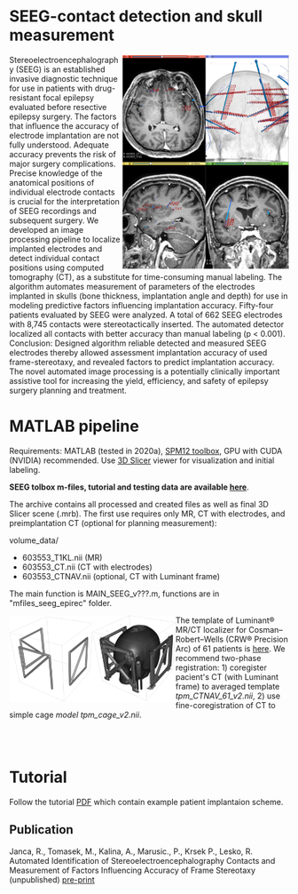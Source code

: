 # SEEG-contact detection and skull measurement
<img src="https://github.com/EpiReC-ISARG/SEEG-contact-detection-and-skull-measurement/blob/3354594a9b4f2276b5a70dba3bfaa640a99796b9/main_scene.PNG" width="300" ALIGN=RIGHT> Stereoelectroencephalography (SEEG) is an established invasive diagnostic technique for use in patients with drug-resistant focal epilepsy evaluated before resective epilepsy surgery. The factors that influence the accuracy of electrode implantation are not fully understood. Adequate accuracy prevents the risk of major surgery complications. Precise knowledge of the anatomical positions of individual electrode contacts is crucial for the interpretation of SEEG recordings and subsequent surgery. We developed an image processing pipeline to localize implanted electrodes and detect individual contact positions using computed tomography (CT), as a substitute for time-consuming manual labeling. The algorithm automates measurement of parameters of the electrodes implanted in skulls (bone thickness, implantation angle and depth) for use in modeling predictive factors influencing implantation accuracy. Fifty-four patients evaluated by SEEG were analyzed. A total of 662 SEEG electrodes with 8,745 contacts were stereotactically inserted. The automated detector localized all contacts with better accuracy than manual labeling (p < 0.001). Conclusion: Designed algorithm reliable detected and measured SEEG electrodes thereby allowed assessment implantation accuracy of used frame-stereotaxy, and revealed factors to predict implantation accuracy. The novel automated image processing is a potentially clinically important assistive tool for increasing the yield, efficiency, and safety of epilepsy surgery planning and treatment.


# MATLAB pipeline
Requirements: MATLAB (tested in 2020a), [SPM12 toolbox](https://www.fil.ion.ucl.ac.uk/spm/software/spm12/), GPU with CUDA (NVIDIA) recommended. Use [3D Slicer](https://www.slicer.org/) viewer for visualization and initial labeling.

**SEEG tolbox m-files, tutorial and testing data are available [here](https://drive.google.com/file/d/1hhC1KgZVDjc6lCF1aYOC-MZYcz3VYYvi/view?usp=sharing)**.

The archive contains all processed and created files as well as final 3D Slicer scene (.mrb). The first use requires only MR, CT with electrodes, and preimplantation CT (optional for planning measurement):

volume_data/
- 603553_T1KL.nii (MR)
- 603553_CT.nii (CT with electrodes)
- 603553_CTNAV.nii (optional, CT with Luminant frame)

The main function is MAIN_SEEG_v???.m, functions are in "mfiles_seeg_epirec" folder.

<img src="https://github.com/EpiReC-ISARG/SEEG-contact-detection-and-skull-measurement/blob/e372f7cf2a40ce5e2c88f517fb17344a2466f1e0/luminant.png" width="300" ALIGN=LEFT> The template of Luminant® MR/CT localizer for Cosman–Robert–Wells (CRW® Precision Arc) of 61 patients is [here](https://drive.google.com/file/d/1ovqf5m0-_9x3Z7ETZm3lRu5JBsNo2UbC/view?usp=sharing). We recommend two-phase registration: 1) coregister pacient's CT (with Luminant frame) to averaged template *tpm_CTNAV_61_v2.nii*, 2) use fine-coregistration of CT to simple cage *model tpm_cage_v2.nii*.     

<br><br>
# Tutorial
Follow the tutorial [PDF](https://github.com/EpiReC-ISARG/SEEG-contact-detection-and-skull-measurement/blob/main/SEEG%20Tutorial%20v099.pdf) which contain example patient implantaion scheme. 

## Publication
Janca, R., Tomasek, M., Kalina, A., Marusic., P., Krsek P., Lesko, R. Automated Identification of Stereoelectroencephalography Contacts and Measurement of Factors Influencing Accuracy of Frame Stereotaxy (unpublished) [pre-print](https://github.com/EpiReC-ISARG/SEEG-contact-detection-and-skull-measurement/blob/19c93ccf1f8a0db21c523bf92fa73452045e2c9a/Manuscript_SEEG_TBME_v17.pdf)
